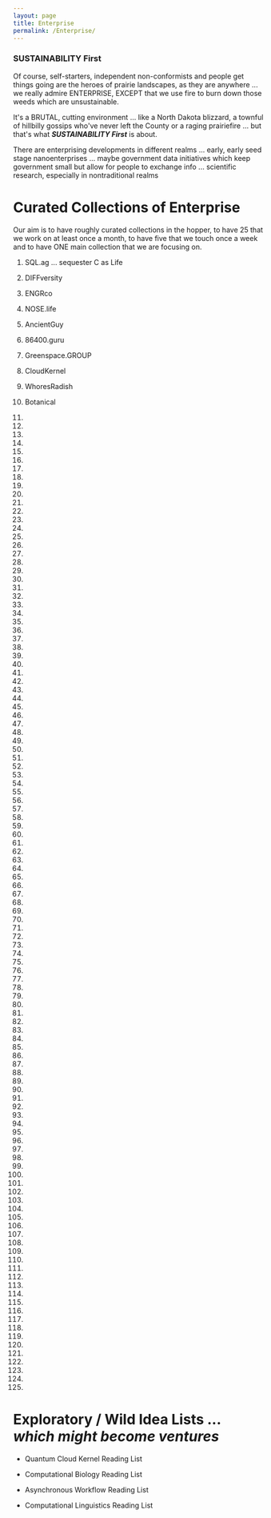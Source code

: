 ```yaml
---
layout: page
title: Enterprise
permalink: /Enterprise/
---
```



### SUSTAINABILITY First

Of course, self-starters, independent non-conformists and people get things going are the heroes of prairie landscapes, as they are anywhere ... we really admire ENTERPRISE, EXCEPT that we use fire to burn down those weeds which are unsustainable. 

It's a BRUTAL, cutting environment ... like a North Dakota blizzard, a townful of hillbilly gossips who've never left the County or a raging prairiefire ... but that's what ***SUSTAINABILITY First*** is about.

There are enterprising developments in different realms ... early, early seed stage nanoenterprises ... maybe government data initiatives which keep government small but allow for people to exchange info ... scientific research, especially in nontraditional realms

# Curated Collections of Enterprise

Our aim is to have roughly curated collections in the hopper, to have 25 that we work on at least once a month, to have five that we touch once a week and to have ONE main collection that we are focusing on.

1) SQL.ag ... sequester C as Life

2) DIFFversity

3) ENGRco

4) NOSE.life

5) AncientGuy

6) 86400.guru

7) Greenspace.GROUP

8) CloudKernel

9) WhoresRadish

10) Botanical 

11)

12) 

13)

14) 

15)

16)

17)

18)

19)

20)

21)

22) 

23)

24) 

25)

26)

27)

28)

29)

30)

31)

32) 

33)

34) 

35)

36)

37)

38)

39)

40)

41)

42) 

43)

44) 

45)

46)

47)

48)

49)

50)

51)

52) 

53)

54) 

55)

56)

57)

58)

59)

60)

61)

62) 

63)

64) 

65)

66)

67)

68)

69)

70)

71)

72) 

73)

74) 

75)

76)

77)

78)

79)

80)

81)

82) 

83)

84) 

85)

86)

87)

88)

89)

90)

91)

92) 

93)

94) 

95)

96)

97)

98)

99)

100)

101)

102) 

103)

104) 

105)

106)

107)

108)

109)

110)

111)

112) 

113)

114) 

115)

116)

117)

118)

119)

120)

121)

122)

123)

124)

125)

# Exploratory / Wild Idea Lists ... *which might become ventures*


* Quantum Cloud Kernel Reading List

* Computational Biology Reading List

* Asynchronous Workflow Reading List

* Computational Linguistics Reading List
